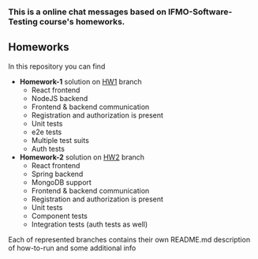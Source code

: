 ### This is a online chat messages based on IFMO-Software-Testing course's homeworks.

## Homeworks
In this repository you can find

* **Homework-1** solution on [HW1](https://github.com/EasySocHacks/ITMO-Software-Testing/tree/HW1) branch
  * React frontend
  * NodeJS backend
  * Frontend & backend communication
  * Registration and authorization is present
  * Unit tests
  * e2e tests
  * Multiple test suits
  * Auth tests
* **Homework-2** solution on [HW2](https://github.com/EasySocHacks/ITMO-Software-Testing/tree/HW2) branch
  * React frontend
  * Spring backend
  * MongoDB support
  * Frontend & backend communication
  * Registration and authorization is present
  * Unit tests
  * Component tests
  * Integration tests (auth tests as well)

Each of represented branches contains their own README.md description of how-to-run and some additional info 